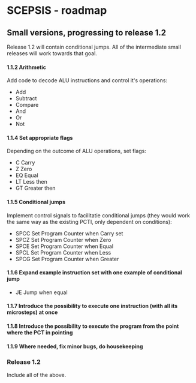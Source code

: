 # SCEPSIS - roadmap

## Small versions, progressing to release 1.2
Release 1.2 will contain conditional jumps. All of the intermediate small releases will work towards that goal.

#### 1.1.2	Arithmetic
Add code to decode ALU instructions and control it's operations:
- Add
- Subtract
- Compare
- And
- Or
- Not

#### 1.1.4	Set appropriate flags
Depending on the outcome of ALU operations, set flags:
- C		Carry
- Z		Zero
- EQ 	Equal
- LT	Less then
- GT	Greater then

#### 1.1.5	Conditional jumps
Implement control signals to facilitatie conditional jumps (they would work the same way as the existing PCTI, only dependent on conditions):
- SPCC	Set Program Counter when Carry set
- SPCZ	Set Program Counter when Zero
- SPCE	Set Program Counter when Equal
- SPCL	Set Program Counter when Less
- SPCG	Set Program Counter when Greater

#### 1.1.6	Expand example instruction set with one example of conditional jump
- JE	Jump when equal

#### 1.1.7	Introduce the possibility to execute one instruction (with all its microsteps) at once

#### 1.1.8	Introduce the possibility to execute the program from the point where the PCT in pointing

#### 1.1.9	Where needed, fix minor bugs, do housekeeping

### Release 1.2
Include all of the above.

